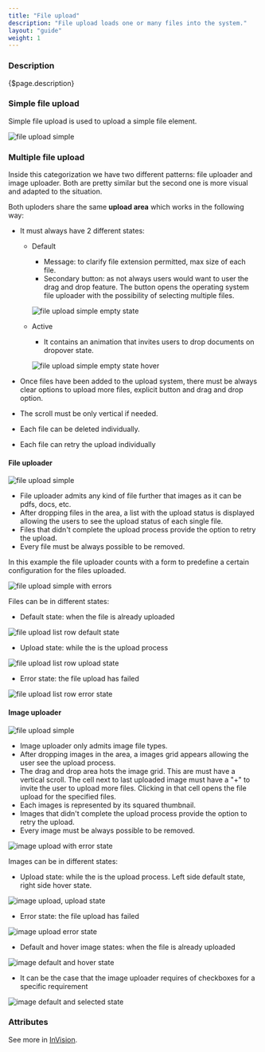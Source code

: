 ```yaml
---
title: "File upload"
description: "File upload loads one or many files into the system."
layout: "guide"
weight: 1
---
```


### Description

{$page.description}

### Simple file upload
Simple file upload is used to upload a simple file element.

![file upload simple](../../../images/FileUploadSimple.png)

### Multiple file upload
Inside this categorization we have two different patterns: file uploader and image uploader. Both are pretty similar but the second one is more visual and adapted to the situation.

Both uploders share the same **upload area** which works in the following way:
* It must always have 2 different states:
    * Default
        * Message: to clarify file extension permitted, max size of each file.
        * Secondary button: as not always users would want to user the drag and drop feature. The button opens the operating system file uploader with the possibility of selecting multiple files.

        ![file upload simple empty state](../../../images/FileUploadEmptyState.png)

    * Active
        * It contains an animation that invites users to drop documents on dropover state.

        ![file upload simple empty state hover](../../../images/FileUploadEmptyStateHover.png)

* Once files have been added to the upload system, there must be always clear options to upload more files, explicit button and drag and drop option.
* The scroll must be only vertical if needed.
* Each file can be deleted individually.
* Each file can retry the upload individually

#### File uploader

![file upload simple](../../../images/FileUpload.png)

* File uploader admits any kind of file further that images as it can be pdfs, docs, etc.
* After dropping files in the area, a list with the upload status is displayed allowing the users to see the upload status of each single file.
* Files that didn't complete the upload process provide the option to retry the upload.
* Every file must be always possible to be removed.

In this example the file uploader counts with a form to predefine a certain configuration for the files uploaded.

![file upload simple with errors](../../../images/FileUploaderErrorStatePanelOpen.png)

Files can be in different states:

* Default state: when the file is already uploaded

![file upload list row default state](../../../images/FileUploadListDefault.png)

* Upload state: while the is the upload process

![file upload list row upload state](../../../images/FileUploadListProgress.png)

* Error state: the file upload has failed

![file upload list row error state](../../../images/FileUploadListError.png)


#### Image uploader

![file upload simple](../../../images/FileUploadImageUpload.png)

* Image uploader only admits image file types.
* After dropping images in the area, a images grid appears allowing the user see the upload process.
* The drag and drop area hots the image grid. This are must have a vertical scroll. The cell next to last uploaded image must have a "+" to invite the user to upload more files. Clicking in that cell opens the file upload for the specified files.
* Each images is represented by its squared thumbnail.
* Images that didn't complete the upload process provide the option to retry the upload.
* Every image must be always possible to be removed.

![image upload with error state](../../../images/FileUploadImageUploadErrors.png)

Images can be in different states:

* Upload state: while the is the upload process. Left side default state, right side hover state.

![image upload, upload state](../../../images/FileUploadImageStates.png)

* Error state: the file upload has failed

![image upload error state](../../../images/FileUploadImageStatesError.png)

* Default and hover image states: when the file is already uploaded

![image default and hover state](../../../images/FileUploadImageStatesDefaultHover.png)

* It can be the case that the image uploader requires of checkboxes for a specific requirement

![image default and selected state](../../../images/FileUploadImageStatesChecbox.png)


### Attributes

See more in [InVision](https://liferay.invisionapp.com/d/main/#/projects/prototypes/11697649).

